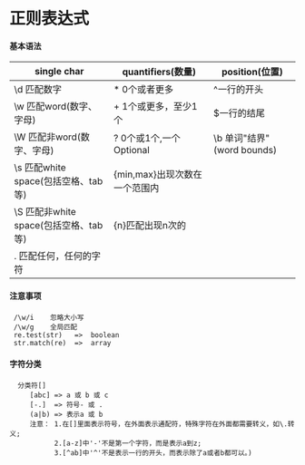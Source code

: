 # 正则表达式
#### 基本语法

  single char | quantifiers(数量) | position(位置)
  --- | --- | ---
  \d 匹配数字 | * 0个或者更多 | ^一行的开头
  \w 匹配word(数字、字母) | + 1个或更多，至少1个 | $一行的结尾
  \W 匹配非word(数字、字母) | ? 0个或1个,一个Optional | \b 单词"结界"(word bounds)
  \s 匹配white space(包括空格、tab等) | {min,max}出现次数在一个范围内	
  \S 匹配非white space(包括空格、tab等) | {n}匹配出现n次的 
  . 匹配任何，任何的字符 | 


#### 注意事项 
   ```
    /\w/i    忽略大小写  
    /\w/g    全局匹配   
    re.test(str)   =>  boolean  
    str.match(re)  =>  array  
   ```

#### 字符分类
   ```
     分类符[]
        [abc] => a 或 b 或 c
        [-.]  => 符号- 或 .
        (a|b) => 表示a 或 b
        注意： 1.在[]里面表示符号，在外面表示通配符，特殊字符在外面都需要转义，如\.转义;
              2.[a-z]中'-'不是第一个字符，而是表示a到z;
              3.[^ab]中'^'不是表示一行的开头，而表示除了a或者b都可以。)      
   ```
